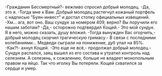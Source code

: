   -Гражданин Бессмертный?- вежливо спросил добрый молодец.
-Да, это я.
-Тогда мне к Вам.
Добрый молодец растегнул кожаный портфель с надписью "Буян-инвест" и достал стопку официальных извещений.
-Хм... ага, вот оно. Ваш сундук за номером 409, верно? Вы поручили его нашим заботам?
-Да,- осторожно подтвердил Кощей.- Это мой сундук. Я в него, можно сказать, душу вложил.
-Тогда вынужден Вас огорчить,- добрый молодец скорчил трагическую гримасу.- В связи с последними колебаниями... Медведи сыграли на понижение, дуб упал на 85%.
-Как?!- ахнул Кощей.
-Это еще не всё,- продолжал добрый молодец.- Сундук распался, заяц вышел из его состава и утратил контроль над селезнем. А селезень, к сожалению, больше не владеет монопольным правом на яйцо. Так что иголку Вы потеряли.
Кощей схватился за сердце и умер.      